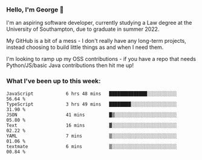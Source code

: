### Hello, I'm George 👋

I'm an aspiring software developer, currently studying a Law degree at the University of Southampton, due to graduate in summer 2022. 

My GitHub is a bit of a mess - I don't really have any long-term projects, instead choosing to build little things as and when I need them.

I'm looking to ramp up my OSS contributions - if you have a repo that needs Python/JS/basic Java contributions then hit me up!

<!--
**georgegebbett/georgegebbett** is a ✨ _special_ ✨ repository because its `README.md` (this file) appears on your GitHub profile.

Here are some ideas to get you started:

- 🔭 I’m currently working on ...
- 🌱 I’m currently learning ...
- 👯 I’m looking to collaborate on ...
- 🤔 I’m looking for help with ...
- 💬 Ask me about ...
- 📫 How to reach me: ...
- 😄 Pronouns: ...
- ⚡ Fun fact: ...
-->

### What I've been up to this week:
<!--START_SECTION:waka-->

```text
JavaScript            6 hrs 48 mins   ██████████████░░░░░░░░░░░   56.64 %
TypeScript            3 hrs 49 mins   ████████░░░░░░░░░░░░░░░░░   31.90 %
JSON                  41 mins         █▒░░░░░░░░░░░░░░░░░░░░░░░   05.80 %
Text                  16 mins         ▓░░░░░░░░░░░░░░░░░░░░░░░░   02.22 %
YAML                  7 mins          ▒░░░░░░░░░░░░░░░░░░░░░░░░   01.06 %
textmate              6 mins          ▒░░░░░░░░░░░░░░░░░░░░░░░░   00.84 %
```

<!--END_SECTION:waka-->
